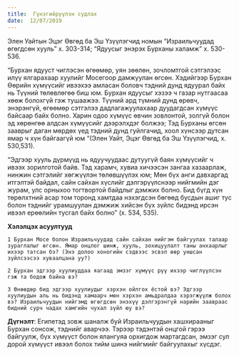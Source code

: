 ```yaml
---
title:  Гүнзгийрүүлэн судлах
date:  12/07/2019
---
```


Элен Уайтын Эцэг Өвгөд ба Эш Үзүүлэгчид номын “Израильчуудад өгөгдсөн хууль” х. 303-314; “Ядуусыг энэрэх Бурханы халамж” х. 530-536.

“Бурхан ядууст чиглэсэн өгөөмөр, уян зөөлөн, зочломтгой сэтгэлээс илүү ялгарахаар хуулийг Мосегоор дамжуулан өгсөн. Хэдийгээр Бурхан Өөрийн хүмүүсийг ивээхээ амласан боловч тэдний дунд ядуурал байх нь Түүний төлөвлөгөө биш юм. Бурхан ядуусыг хэзээ ч газар нутгаасаа хөөж болохгүй гэж тушаажээ. Түүний ард түмний дунд өрөвч, энэрэнгүй, өгөөмөр сэтгэлээ дадлагажуулахаар дуудагдсан хүмүүс байсаар байх болно. Харин одоо хүмүүс өвчин зовлонтой, золгүй болон эд хөрөнгөө алдсан хүмүүсийг дээрэлхдэг болжээ; Тэд Бурханы өгсөн зааврыг даган мөрдөх үед тэдний дунд гуйлгачид, хоол хүнсээр дутсан ямар ч хүн байгаагүй юм “(Элен Уайт, Эцэг Өвгөд ба Эш Үзүүлэгчид, х. 530,531).

“Эдгээр хууль дүрмүүд нь ядуучуудаас дутуугүй баян хүмүүсийг ч ивээх зорилготой байв. Тэд харамч, хувиа хичээсэн зангаа хазаарлаж, нинжин сэтгэлийг хөгжүүлэн төлөвшүүлэх юм; Мөн бүх анги давхаргад итгэлтэй байдал, сайн сайхан хүслийг дэлгэрүүлснээр нийгмийн дэг журам, улс орныхоо тогтвортой байдлыг дэмжих болно. Бид бүгд хүн төрөлхтний асар том торонд хамтдаа нэхэгдсэн бөгөөд бусдын ашиг тус болон тэднийг урамшуулан дэмжиж хийсэн бүх зүйлс бидэнд ирсэн ивээл ерөөлийн тусгал байх болно” (х. 534, 535).

**Хэлэлцэх асуултууд**

`1 Бурхан Мосе болон Израильчуудад сайн сайхан нийгэм байгуулах талаар зураглалыг өгсөн. Ямар онцлог шинж, хууль, зохицуулалт таны анхаарлыг ихээр татсан бэ? (Энэ долоо хоногийн сэдвээс эсвэл өөр уншсан зүйлсээсээ хуваалцана уу?)`

`2 Бурхан эдгээр хуулиуддаа яагаад эмзэг хүмүүс рүү ихээр чиглүүлсэн гэж та бодож байна вэ?`

`3 Өнөөдөр бид эдгээр хуулиудыг хэрхэн ойлгох ёстой вэ? Эдгээр хуулиудын аль нь бидэнд хамаарч мөн хэрхэн амьдралдаа хэрэгжүүлж болох вэ? Израильчуудын нийгэмд өгөгдсөн энэхүү дэлгэрэнгүй нарийн заавраас бидний сурч чадах хамгийн чухал зүйл юу вэ?`

**Дүгнэлт**: Египетэд зовж шаналж буй Израильчуудын хашхирааныг Бурхан сонсож, тэднийг аварчээ. Тэрээр тэдэнтэй онцгой гэрээ байгуулж, бүх хүмүүст болон ялангуяа орхигдож мартагдсан, эмзэг сул дорой хүмүүст ивээл болох тийм шинэ нийгмийг байгуулахыг хүсдэг.